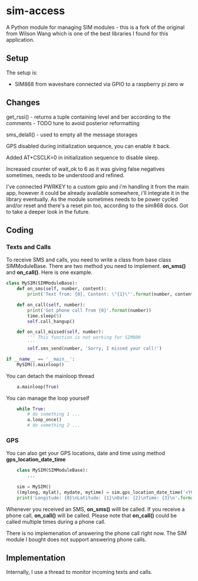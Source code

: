 # sim-access
A Python module for managing SIM modules - this is a fork of the original from Wilson Wang which is one of the best libraries I found for this application.


## Setup
The setup is:
- SIM868 from waveshare connected via GPIO to a raspberry pi zero w

## Changes
get_rssi() - returns a tuple containing level and ber according to the comments - TODO tune to avoid posterior reformatting

sms_delall() - used to empty all the message storages 

GPS disabled during initialization sequence, you can enable it back.

Added AT+CSCLK=0 in initialization sequence to disable sleep.

Increased counter of wait_ok to 6 as it was giving false negatives sometimes, needs to be understood and refined.

I've connected PWRKEY to a custom gpio and i'm handling it from the main app, however it could be already available somewhere, i'll integrate it in the library eventually. As the module sometimes needs to be power cycled and/or reset and there's a reset pin too, according to the sim868 docs. Got to take a deeper look in the future.


## Coding

### Texts and Calls

To receive SMS and calls, you need to write a class from base class SIMModuleBase. There are two method you need to implement. **on_sms()** and **on_call()**. Here is one example.

```python
class MySIM(SIMModuleBase):
    def on_sms(self, number, content):
        print('Text from: {0}, Content: \"{1}\"'.format(number, content))

    def on_call(self, number):
        print('Got phone call from {0}'.format(number))
        time.sleep(5)
        self.call_hangup()

    def on_call_missed(self, number):
        ''' This function is not working for SIM800
        '''
        self.sms_send(number, 'Sorry, I missed your call!')

if __name__ == '__main__':
    MySIM().mainloop()

```

You can detach the mainloop thread

``` python
    a.mainloop(True)
```

You can manage the loop yourself

``` python
    while True:
        # do something 1 ...
        a.loop_once()
        # do something 2 ...
```

### GPS

You can also get your GPS locations, date and time using method **gps_location_date_time**

``` python
    class MySIM(SIMModuleBase):
        ...
    
    sim = MySIM()
    ((mylong, mylat), mydate, mytime) = sim.gps_location_date_time('<YOUR APN>')
    print('Longitude: {0}\nLatitude: {1}\nDate: {2}\nTime: {3}\n'.format(mylong, mylat, mydate, mytime))
```


Whenever you received an SMS, **on_sms()** willl be called. If you receive a phone call, **on_call()** will be called. Please note that **on_call()** could be called multiple times during a phone call.

There is no implemenation of answering the phone call right now. The SIM module I bought does not support answering phone calls.

## Implementation

Internally, I use a thread to monitor incoming texts and calls.

